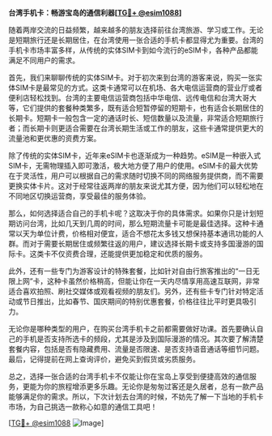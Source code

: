 **台湾手机卡：畅游宝岛的通信利器[[TG💪+ @esim1088](https://t.me/s/esim1088)]**

随着两岸交流的日益频繁，越来越多的朋友选择前往台湾旅游、学习或工作。无论是短期旅行还是长期居住，在台湾使用一张合适的手机卡都显得尤为重要。台湾的手机卡市场丰富多样，从传统的实体SIM卡到如今流行的eSIM卡，各种产品都能满足不同用户的需求。

首先，我们来聊聊传统的实体SIM卡。对于初次来到台湾的游客来说，购买一张实体SIM卡是最常见的方式。这类卡通常可以在机场、各大电信运营商的营业厅或者便利店轻松找到。台湾的主要电信运营商包括中华电信、远传电信和台湾大哥大等，它们提供的套餐种类繁多，既有适合短暂停留的短期卡，也有适合长期居住的长期卡。短期卡一般包含一定的通话时长、短信数量以及流量，非常适合短期旅行者；而长期卡则更适合需要在台湾长期生活或工作的朋友，这些卡通常提供更大的流量池和更优惠的资费方案。

除了传统的实体SIM卡，近年来eSIM卡也逐渐成为一种趋势。eSIM是一种嵌入式SIM卡，无需物理插入即可激活，极大地方便了用户的使用。eSIM卡的最大优势在于灵活性，用户可以根据自己的需求随时切换不同的网络服务提供商，而不需要更换实体卡片。这对于经常往返两岸的朋友来说尤其方便，因为他们可以轻松地在不同地区切换运营商，享受最佳的服务体验。

那么，如何选择适合自己的手机卡呢？这取决于你的具体需求。如果你只是计划短期访问台湾，比如几天到几周的时间，那么短期流量卡可能是最佳选择。这种卡通常以天为单位计费，价格相对便宜，适合不想花太多钱又想保持基本通讯功能的人群。而对于需要长期居住或频繁往返的用户，建议选择长期卡或支持多国漫游的国际卡。这类卡不仅资费合理，还能提供更加稳定和优质的服务。

此外，还有一些专门为游客设计的特殊套餐，比如针对自由行旅客推出的“一日无限上网”卡，这种卡虽然价格稍高，但能让你在一天内尽情享用高速互联网，非常适合喜欢拍照、刷社交媒体或观看视频的朋友们。另外，还有些卡专门针对特定活动或节日推出，比如春节、国庆期间的特别优惠套餐，价格往往比平时更具吸引力。

无论你是哪种类型的用户，在购买台湾手机卡之前都需要做好功课。首先要确认自己的手机是否支持所选卡的频段，尤其是涉及到国际漫游的情况。其次要了解清楚套餐内容，包括是否有隐藏费用、流量是否限速、是否支持语音通话等细节问题。最后，记得提前在网上查询评价，避免买到假货或劣质服务。

总之，选择一张合适的台湾手机卡不仅能让你在宝岛上享受到便捷高效的通信服务，更能为你的旅程增添更多乐趣。无论你是匆匆过客还是久居者，总有一款产品能够满足你的需求。所以，下次计划去台湾的时候，不妨先了解一下当地的手机卡市场，为自己挑选一款称心如意的通信工具吧！

[[TG💪+ @esim1088](https://t.me/s/esim1088) ![Image](https://i.postimg.cc/4NQfJmqS/Snipaste-2025-05-13-00-14-12.png)]